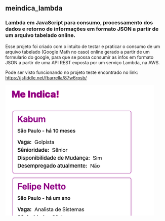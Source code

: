## meindica_lambda
### Lambda em JavaScript para consumo, processamento dos dados e retorno de informações em formato JSON a partir de um arquivo tabelado online.

Esse projeto foi criado com o intuito de testar e praticar o consumo de um arquivo tabelado (Google Math no caso) online gerado a partir de um formulario do google, para que se possa consumir as infos em formato JSON a partir de uma API REST exposta por um serviço Lambda, na AWS.

Pode ser visto funcionando no projeto teste encontrado no link: https://jsfiddle.net/fbarrella/87w6rpsb/

<img src="./example.png" />